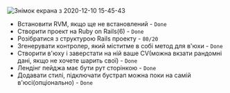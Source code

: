 ![Знімок екрана з 2020-12-10 15-45-43](https://user-images.githubusercontent.com/70092849/101780519-514cef00-3aff-11eb-8008-92abb8aa0967.png)

- Встановити RVM, якщо ще не встановлений - `Done`
- Створити проект на Ruby on Rails(6) - `Done`
- Розібратися з структурою Rails проекту - `80/20`
- Згенерувати контролер, який міститме в собі метод для в'юхи - `Done`
- Створити в'юху і заверстати на ній ваше CV(можна вкзати рандомні дані,
   якщо не хочете шарить свої) - `Done`
- Лендінг пейджа має бути рут сторінкою - `Done`
- Додавати стилі, підключати бустрап можна поки на самій в'юсі(опціонально) - `Done`
